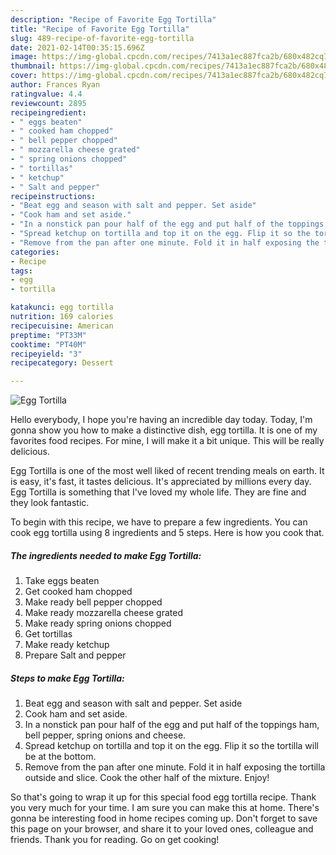 ```yaml
---
description: "Recipe of Favorite Egg Tortilla"
title: "Recipe of Favorite Egg Tortilla"
slug: 489-recipe-of-favorite-egg-tortilla
date: 2021-02-14T00:35:15.696Z
image: https://img-global.cpcdn.com/recipes/7413a1ec887fca2b/680x482cq70/egg-tortilla-recipe-main-photo.jpg
thumbnail: https://img-global.cpcdn.com/recipes/7413a1ec887fca2b/680x482cq70/egg-tortilla-recipe-main-photo.jpg
cover: https://img-global.cpcdn.com/recipes/7413a1ec887fca2b/680x482cq70/egg-tortilla-recipe-main-photo.jpg
author: Frances Ryan
ratingvalue: 4.4
reviewcount: 2895
recipeingredient:
- " eggs beaten"
- " cooked ham chopped"
- " bell pepper chopped"
- " mozzarella cheese grated"
- " spring onions chopped"
- " tortillas"
- " ketchup"
- " Salt and pepper"
recipeinstructions:
- "Beat egg and season with salt and pepper. Set aside"
- "Cook ham and set aside."
- "In a nonstick pan pour half of the egg and put half of the toppings ham, bell pepper, spring onions and cheese."
- "Spread ketchup on tortilla and top it on the egg. Flip it so the tortilla will be at the bottom."
- "Remove from the pan after one minute. Fold it in half exposing the tortilla outside and slice. Cook the other half of the mixture. Enjoy!"
categories:
- Recipe
tags:
- egg
- tortilla

katakunci: egg tortilla 
nutrition: 169 calories
recipecuisine: American
preptime: "PT33M"
cooktime: "PT40M"
recipeyield: "3"
recipecategory: Dessert

---
```



![Egg Tortilla](https://img-global.cpcdn.com/recipes/7413a1ec887fca2b/680x482cq70/egg-tortilla-recipe-main-photo.jpg)

Hello everybody, I hope you're having an incredible day today. Today, I'm gonna show you how to make a distinctive dish, egg tortilla. It is one of my favorites food recipes. For mine, I will make it a bit unique. This will be really delicious.



Egg Tortilla is one of the most well liked of recent trending meals on earth. It is easy, it's fast, it tastes delicious. It's appreciated by millions every day. Egg Tortilla is something that I've loved my whole life. They are fine and they look fantastic.


To begin with this recipe, we have to prepare a few ingredients. You can cook egg tortilla using 8 ingredients and 5 steps. Here is how you cook that.

<!--inarticleads1-->

##### The ingredients needed to make Egg Tortilla:

1. Take  eggs beaten
1. Get  cooked ham chopped
1. Make ready  bell pepper chopped
1. Make ready  mozzarella cheese grated
1. Make ready  spring onions chopped
1. Get  tortillas
1. Make ready  ketchup
1. Prepare  Salt and pepper




<!--inarticleads2-->

##### Steps to make Egg Tortilla:

1. Beat egg and season with salt and pepper. Set aside
1. Cook ham and set aside.
1. In a nonstick pan pour half of the egg and put half of the toppings ham, bell pepper, spring onions and cheese.
1. Spread ketchup on tortilla and top it on the egg. Flip it so the tortilla will be at the bottom.
1. Remove from the pan after one minute. Fold it in half exposing the tortilla outside and slice. Cook the other half of the mixture. Enjoy!




So that's going to wrap it up for this special food egg tortilla recipe. Thank you very much for your time. I am sure you can make this at home. There's gonna be interesting food in home recipes coming up. Don't forget to save this page on your browser, and share it to your loved ones, colleague and friends. Thank you for reading. Go on get cooking!
